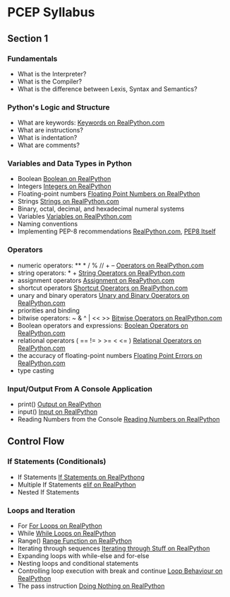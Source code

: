 # PCEP Syllabus

## Section 1

### Fundamentals

- What is the Interpreter?
- What is the Compiler?
- What is the difference between Lexis, Syntax and Semantics?

### Python's Logic and Structure

- What are keywords: [Keywords on RealPython.com](https://realpython.com/python-keywords/)
- What are instructions? 
- What is indentation?
- What are comments?

### Variables and Data Types in Python

- Boolean [Boolean on RealPython](https://realpython.com/python-data-types/#boolean-type-boolean-context-and-truthiness)
- Integers [Integers on RealPython](https://realpython.com/python-data-types/#integers)
- Floating-point numbers [Floating Point Numbers on RealPython](https://realpython.com/python-data-types/#floating-point-numbers)
- Strings [Strings on RealPython.com](https://realpython.com/python-data-types/#strings)
- Binary, octal, decimal, and hexadecimal numeral systems
- Variables [Variables on RealPython.com](https://realpython.com/python-variables/)
- Naming conventions
- Implementing PEP-8 recommendations [RealPython.com](https://realpython.com/python-pep8/), [PEP8 Itself](https://peps.python.org/pep-0008/)

### Operators

- numeric operators: ** * / % // + – [Operators on RealPython.com](https://realpython.com/python-operators-expressions/#arithmetic-operators-and-expressions-in-python)
- string operators: * + [String Operators on RealPython.com](https://realpython.com/python-operators-expressions/#concatenation-and-repetition-operators-and-expressions)
- assignment operators [Assignment on ReaPython.com](https://realpython.com/python-operators-expressions/#the-assignment-operator-and-statements)
- shortcut operators [Shortcut Operators on RealPython.com](https://realpython.com/python-operators-expressions/#augmented-assignment-operators-and-expressions)
- unary and binary operators [Unary and Binary Operators on RealPython.com](https://realpython.com/python-operators-expressions/#getting-started-with-operators-and-expressions)
- priorities and binding
- bitwise operators: ~ & ^ | << >> [Bitwise Operators on RealPython.com](https://realpython.com/python-operators-expressions/#bitwise-operators-and-expressions-in-python)
- Boolean operators and expressions: [Boolean Operators on RealPython.com](https://realpython.com/python-operators-expressions/#boolean-operators-and-expressions-in-python)
- relational operators ( == != > >= < <= ) [Relational Operators on RealPython.com](https://realpython.com/python-operators-expressions/#comparison-operators-and-expressions-in-python)
- the accuracy of floating-point numbers [Floating Point Errors on RealPython.com](****https://realpython.com/python-numbers/#make-python-lie-to-you)
- type casting


### Input/Output From A Console Application

- print() [Output on RealPython](https://realpython.com/python-input-output/#writing-output-to-the-console) 
- input() [Input on RealPython](https://realpython.com/python-input-output/#reading-input-from-the-keyboard)
- Reading Numbers from the Console [Reading Numbers on RealPython](https://realpython.com/python-input-integer/)


## Control Flow

### If Statements (Conditionals)

- If Statements [If Statements on RealPythong](https://realpython.com/python-conditional-statements/#introduction-to-the-if-statement)
- Multiple If Statements [elif on RealPython](https://realpython.com/python-conditional-statements/#the-else-and-elif-clauses)
- Nested If Statements 


### Loops and Iteration

- For [For Loops on RealPython](https://realpython.com/python-for-loop/)
- While [While Loops on RealPython](https://realpython.com/python-while-loop/)
- Range() [Range Function on RealPython](https://realpython.com/python-for-loop/#the-range-function)
- Iterating through sequences [Iterating through Stuff on RealPython](https://realpython.com/python-for-loop/#collection-based-or-iterator-based-loop)
- Expanding loops with while-else and for-else [](https://realpython.com/python-while-loop/#the-else-clause)
- Nesting loops and conditional statements
- Controlling loop execution with break and continue [Loop Behaviour on RealPython](https://realpython.com/python-for-loop/#altering-for-loop-behavior)
- The pass instruction [Doing Nothing on RealPython](https://realpython.com/python-pass/)



